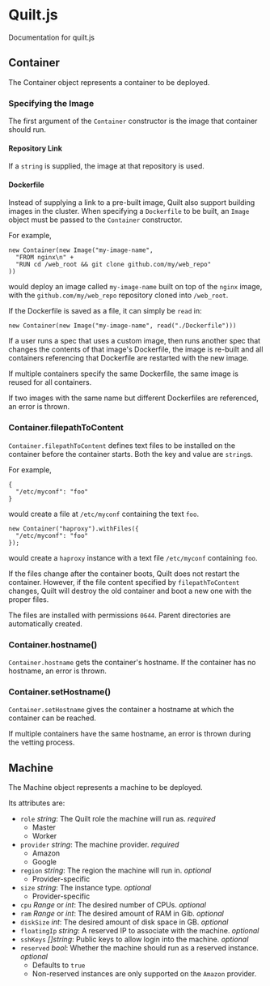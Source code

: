 # Quilt.js
Documentation for quilt.js

## Container
The Container object represents a container to be deployed.

### Specifying the Image
The first argument of the `Container` constructor is the image that container
should run.

#### Repository Link
If a `string` is supplied, the image at that repository is used.

#### Dockerfile
Instead of supplying a link to a pre-built image, Quilt also support building
images in the cluster. When specifying a `Dockerfile` to be built, an `Image`
object must be passed to the `Container` constructor.

For example,
```
new Container(new Image("my-image-name",
  "FROM nginx\n" +
  "RUN cd /web_root && git clone github.com/my/web_repo"
))
```
would deploy an image called `my-image-name` built on top of the `nginx` image,
with the `github.com/my/web_repo` repository cloned into `/web_root`.

If the Dockerfile is saved as a file, it can simply be `read` in:
```
new Container(new Image("my-image-name", read("./Dockerfile")))
```

If a user runs a spec that uses a custom image, then runs another spec that
changes the contents of that image's Dockerfile, the image is re-built and
all containers referencing that Dockerfile are restarted with the new image.

If multiple containers specify the same Dockerfile, the same image is reused for
all containers.

If two images with the same name but different Dockerfiles are referenced, an
error is thrown.

### Container.filepathToContent

`Container.filepathToContent` defines text files to be installed on the container
before the container starts. Both the key and value are `string`s.

For example,
```
{
  "/etc/myconf": "foo"
}
```
would create a file at `/etc/myconf` containing the text `foo`.

```
new Container("haproxy").withFiles({
  "/etc/myconf": "foo"
});
```
would create a `haproxy` instance with a text file `/etc/myconf` containing `foo`.

If the files change after the container boots, Quilt does not restart the container.
However, if the file content specified by `filepathToContent` changes, Quilt will
destroy the old container and boot a new one with the proper files.

The files are installed with permissions `0644`. Parent directories are
automatically created.

### Container.hostname()

`Container.hostname` gets the container's hostname. If the container has no
hostname, an error is thrown.

### Container.setHostname()

`Container.setHostname` gives the container a hostname at which the container
can be reached.

If multiple containers have the same hostname, an error is thrown during the
vetting process.

## Machine
The Machine object represents a machine to be deployed.

Its attributes are:
- `role` *string*: The Quilt role the machine will run as. *required*
    - Master
    - Worker
- `provider` *string*: The machine provider. *required*
    - Amazon
    - Google
- `region` *string*: The region the machine will run in. *optional*
    - Provider-specific
- `size` *string*: The instance type. *optional*
    - Provider-specific
- `cpu` *Range* or *int*: The desired number of CPUs. *optional*
- `ram` *Range* or *int*: The desired amount of RAM in Gib. *optional*
- `diskSize` *int*: The desired amount of disk space in GB. *optional*
- `floatingIp` *string*: A reserved IP to associate with the machine. *optional*
- `sshKeys` *[]string*: Public keys to allow login into the machine. *optional*
- `reserved` *bool*: Whether the machine should run as a reserved instance. *optional*
    - Defaults to `true`
    - Non-reserved instances are only supported on the `Amazon` provider.
